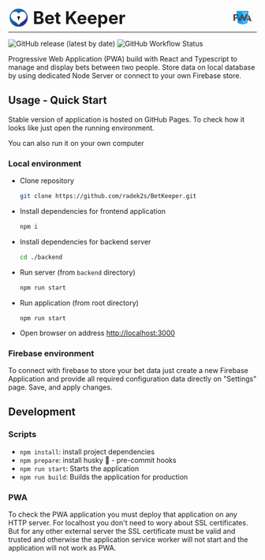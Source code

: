 <style>
.header {
    display:flex;
    align-items: center;
    justify-content: space-between;
    padding-bottom: 8px;
    border-bottom: 1px solid
}
.header .flex{
    display: flex;
    align-items: center;
}
.header img {
    height: 3em;
    margin-right: 8px
}
.header h1  {
    margin: 0;
    padding: 0;
    border: none;
    font-size: 2.5em
}
</style>
<a class="header" src="https://radek2s.github.io/BetKeeper">
<div class="flex">
    <img src='https://github.com/radek2s/BetKeeper/raw/main/public/logo192.png'>
    <h1>Bet Keeper</h1>
    </div>
    <img src="https://github.com/radek2s/Company-People-Management/raw/master/doc/pwa.png">
</a>

![GitHub release (latest by date)](https://img.shields.io/github/v/release/radek2s/BetKeeper?style=for-the-badge)
![GitHub Workflow Status](https://img.shields.io/github/workflow/status/radek2s/BetKeeper/pages?label=GitHub%20pages&style=for-the-badge)

Progressive Web Application (PWA) build with React and Typescript to manage and display
bets between two people. Store data on local database by using dedicated Node Server or
connect to your own Firebase store.

## Usage - Quick Start

Stable version of application is hosted on GitHub Pages. To check how it looks like just
open the running environment.

You can also run it on your own computer

### Local environment

- Clone repository
  ```bash
  git clone https://github.com/radek2s/BetKeeper.git
  ```
- Install dependencies for frontend application
  ```bash
  npm i
  ```
- Install dependencies for backend server
  ```bash
  cd ./backend
  ```
- Run server (from `backend` directory)
  ```bash
  npm run start
  ```
- Run application (from root directory)
  ```
  npm run start
  ```
- Open browser on address [http://localhost:3000](http://localhost:3000)

### Firebase environment

To connect with firebase to store your bet data just create a new Firebase Application and
provide all required configuration data directly on "Settings" page. Save, and apply
changes.

## Development

### Scripts

- `npm install`: install project dependencies
- `npm prepare`: install husky 🐶 - pre-commit hooks
- `npm run start`: Starts the application
- `npm run build`: Builds the application for production

### PWA

To check the PWA application you must deploy that application on any HTTP server. For
localhost you don't need to wory about SSL certificates. But for any other external server
the SSL certificate must be valid and trusted and otherwise the application service worker
will not start and the application will not work as PWA.
